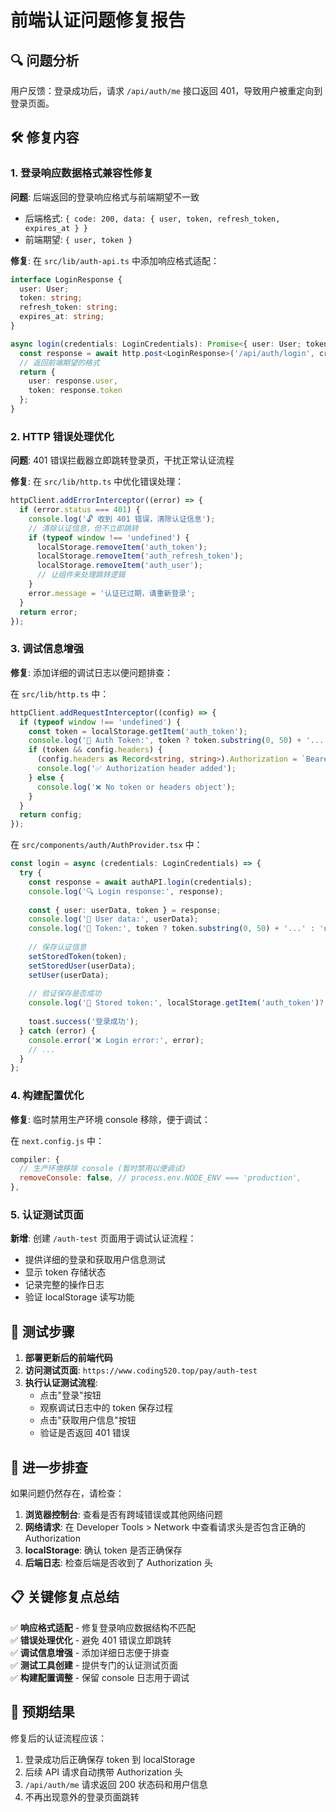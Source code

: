 # 前端认证问题修复报告

## 🔍 问题分析

用户反馈：登录成功后，请求 `/api/auth/me` 接口返回 401，导致用户被重定向到登录页面。

## 🛠️ 修复内容

### 1. 登录响应数据格式兼容性修复

**问题**: 后端返回的登录响应格式与前端期望不一致
- 后端格式: `{ code: 200, data: { user, token, refresh_token, expires_at } }`
- 前端期望: `{ user, token }`

**修复**: 在 `src/lib/auth-api.ts` 中添加响应格式适配：

```typescript
interface LoginResponse {
  user: User;
  token: string;
  refresh_token: string;
  expires_at: string;
}

async login(credentials: LoginCredentials): Promise<{ user: User; token: string }> {
  const response = await http.post<LoginResponse>('/api/auth/login', credentials);
  // 返回前端期望的格式
  return {
    user: response.user,
    token: response.token
  };
}
```

### 2. HTTP 错误处理优化

**问题**: 401 错误拦截器立即跳转登录页，干扰正常认证流程

**修复**: 在 `src/lib/http.ts` 中优化错误处理：

```typescript
httpClient.addErrorInterceptor((error) => {
  if (error.status === 401) {
    console.log('🔓 收到 401 错误，清除认证信息');
    // 清除认证信息，但不立即跳转
    if (typeof window !== 'undefined') {
      localStorage.removeItem('auth_token');
      localStorage.removeItem('auth_refresh_token');
      localStorage.removeItem('auth_user');
      // 让组件来处理跳转逻辑
    }
    error.message = '认证已过期，请重新登录';
  }
  return error;
});
```

### 3. 调试信息增强

**修复**: 添加详细的调试日志以便问题排查：

在 `src/lib/http.ts` 中：
```typescript
httpClient.addRequestInterceptor((config) => {
  if (typeof window !== 'undefined') {
    const token = localStorage.getItem('auth_token');
    console.log('🔐 Auth Token:', token ? token.substring(0, 50) + '...' : 'null');
    if (token && config.headers) {
      (config.headers as Record<string, string>).Authorization = `Bearer ${token}`;
      console.log('✅ Authorization header added');
    } else {
      console.log('❌ No token or headers object');
    }
  }
  return config;
});
```

在 `src/components/auth/AuthProvider.tsx` 中：
```typescript
const login = async (credentials: LoginCredentials) => {
  try {
    const response = await authAPI.login(credentials);
    console.log('🔍 Login response:', response);
    
    const { user: userData, token } = response;
    console.log('👤 User data:', userData);
    console.log('🔑 Token:', token ? token.substring(0, 50) + '...' : 'null');
    
    // 保存认证信息
    setStoredToken(token);
    setStoredUser(userData);
    setUser(userData);
    
    // 验证保存是否成功
    console.log('💾 Stored token:', localStorage.getItem('auth_token')?.substring(0, 50) + '...');
    
    toast.success('登录成功');
  } catch (error) {
    console.error('❌ Login error:', error);
    // ...
  }
};
```

### 4. 构建配置优化

**修复**: 临时禁用生产环境 console 移除，便于调试：

在 `next.config.js` 中：
```javascript
compiler: {
  // 生产环境移除 console (暂时禁用以便调试)
  removeConsole: false, // process.env.NODE_ENV === 'production',
},
```

### 5. 认证测试页面

**新增**: 创建 `/auth-test` 页面用于调试认证流程：
- 提供详细的登录和获取用户信息测试
- 显示 token 存储状态
- 记录完整的操作日志
- 验证 localStorage 读写功能

## 🧪 测试步骤

1. **部署更新后的前端代码**
2. **访问测试页面**: `https://www.coding520.top/pay/auth-test`
3. **执行认证测试流程**:
   - 点击"登录"按钮
   - 观察调试日志中的 token 保存过程
   - 点击"获取用户信息"按钮
   - 验证是否返回 401 错误

## 🔧 进一步排查

如果问题仍然存在，请检查：

1. **浏览器控制台**: 查看是否有跨域错误或其他网络问题
2. **网络请求**: 在 Developer Tools > Network 中查看请求头是否包含正确的 Authorization
3. **localStorage**: 确认 token 是否正确保存
4. **后端日志**: 检查后端是否收到了 Authorization 头

## 📋 关键修复点总结

✅ **响应格式适配** - 修复登录响应数据结构不匹配  
✅ **错误处理优化** - 避免 401 错误立即跳转  
✅ **调试信息增强** - 添加详细日志便于排查  
✅ **测试工具创建** - 提供专门的认证测试页面  
✅ **构建配置调整** - 保留 console 日志用于调试  

## 🎯 预期结果

修复后的认证流程应该：
1. 登录成功后正确保存 token 到 localStorage
2. 后续 API 请求自动携带 Authorization 头
3. `/api/auth/me` 请求返回 200 状态码和用户信息
4. 不再出现意外的登录页面跳转
